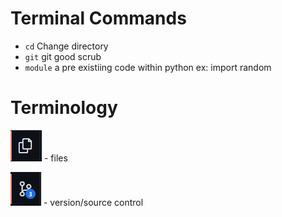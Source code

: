 # Terminal Commands

- `cd` Change directory
- `git` git good scrub
- `module` a pre existiing code within python ex: import random
# Terminology

![files_icon](pictures\files_icon.PNG) - files

![version_control](pictures\version_control.PNG) - version/source control
